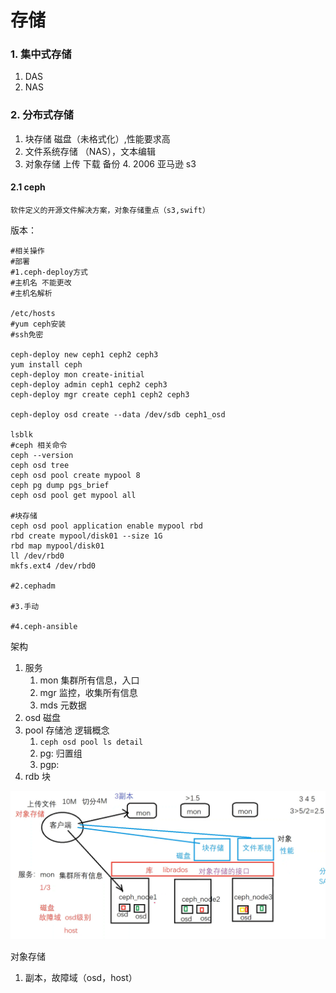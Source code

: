 # 存储
### 1. 集中式存储
1. DAS
2. NAS
### 2. 分布式存储
1. 块存储  磁盘（未格式化）,性能要求高
2. 文件系统存储  （NAS），文本编辑
3. 对象存储  上传 下载 备份
    4.  2006 亚马逊 s3

#### 2.1 ceph
    软件定义的开源文件解决方案，对象存储重点（s3,swift）
版本：
```shell
#相关操作
#部署
#1.ceph-deploy方式
#主机名 不能更改
#主机名解析

/etc/hosts
#yum ceph安装
#ssh免密

ceph-deploy new ceph1 ceph2 ceph3
yum install ceph
ceph-deploy mon create-initial
ceph-deploy admin ceph1 ceph2 ceph3
ceph-deploy mgr create ceph1 ceph2 ceph3

ceph-deploy osd create --data /dev/sdb ceph1_osd

lsblk
#ceph 相关命令
ceph --version
ceph osd tree
ceph osd pool create mypool 8
ceph pg dump pgs_brief
ceph osd pool get mypool all

#块存储
ceph osd pool application enable mypool rbd
rbd create mypool/disk01 --size 1G
rbd map mypool/disk01
ll /dev/rbd0
mkfs.ext4 /dev/rbd0

#2.cephadm

#3.手动

#4.ceph-ansible
```

架构
1. 服务
   1. mon 集群所有信息，入口
   1. mgr 监控，收集所有信息
   1. mds 元数据
1. osd 磁盘
1. pool 存储池 逻辑概念  
   1. `ceph osd pool ls detail`
   2. pg: 归置组
   3. pgp: 
4. rdb 块


![img.png](img.png)  

对象存储
1. 副本，故障域（osd，host）

